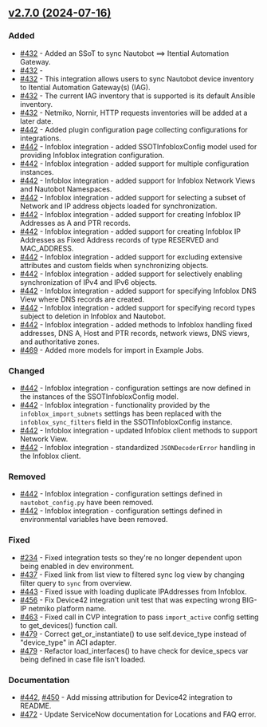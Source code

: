 
## [v2.7.0 (2024-07-16)](https://github.com/nautobot/nautobot-app-ssot/releases/tag/v2.7.0)

### Added

- [#432](https://github.com/nautobot/nautobot-app-ssot/issues/432) - Added an SSoT to sync Nautobot ==> Itential Automation Gateway.
- [#432](https://github.com/nautobot/nautobot-app-ssot/issues/432) - 
- [#432](https://github.com/nautobot/nautobot-app-ssot/issues/432) - This integration allows users to sync Nautobot device inventory to Itential Automation Gateway(s) (IAG).
- [#432](https://github.com/nautobot/nautobot-app-ssot/issues/432) - The current IAG inventory that is supported is its default Ansible inventory.
- [#432](https://github.com/nautobot/nautobot-app-ssot/issues/432) - Netmiko, Nornir, HTTP requests inventories will be added at a later date.
- [#442](https://github.com/nautobot/nautobot-app-ssot/issues/442) - Added plugin configuration page collecting configurations for integrations.
- [#442](https://github.com/nautobot/nautobot-app-ssot/issues/442) - Infoblox integration - added SSOTInfobloxConfig model used for providing Infoblox integration configuration.
- [#442](https://github.com/nautobot/nautobot-app-ssot/issues/442) - Infoblox integration - added support for multiple configuration instances.
- [#442](https://github.com/nautobot/nautobot-app-ssot/issues/442) - Infoblox integration - added support for Infoblox Network Views and Nautobot Namespaces.
- [#442](https://github.com/nautobot/nautobot-app-ssot/issues/442) - Infoblox integration - added support for selecting a subset of Network and IP address objects loaded for synchronization.
- [#442](https://github.com/nautobot/nautobot-app-ssot/issues/442) - Infoblox integration - added support for creating Infoblox IP Addresses as A and PTR records.
- [#442](https://github.com/nautobot/nautobot-app-ssot/issues/442) - Infoblox integration - added support for creating Infoblox IP Addresses as Fixed Address records of type RESERVED and MAC_ADDRESS.
- [#442](https://github.com/nautobot/nautobot-app-ssot/issues/442) - Infoblox integration - added support for excluding extensive attributes and custom fields when synchronizing objects.
- [#442](https://github.com/nautobot/nautobot-app-ssot/issues/442) - Infoblox integration - added support for selectively enabling synchronization of IPv4 and IPv6 objects.
- [#442](https://github.com/nautobot/nautobot-app-ssot/issues/442) - Infoblox integration - added support for specifying Infoblox DNS View where DNS records are created.
- [#442](https://github.com/nautobot/nautobot-app-ssot/issues/442) - Infoblox integration - added support for specifying record types subject to deletion in Infoblox and Nautobot.
- [#442](https://github.com/nautobot/nautobot-app-ssot/issues/442) - Infoblox integration - added methods to Infoblox handling fixed addresses, DNS A, Host and PTR records, network views, DNS views, and authoritative zones.
- [#469](https://github.com/nautobot/nautobot-app-ssot/issues/469) - Added more models for import in Example Jobs.

### Changed

- [#442](https://github.com/nautobot/nautobot-app-ssot/issues/442) - Infoblox integration - configuration settings are now defined in the instances of the SSOTInfobloxConfig model.
- [#442](https://github.com/nautobot/nautobot-app-ssot/issues/442) - Infoblox integration - functionality provided by the `infoblox_import_subnets` settings has been replaced with the `infoblox_sync_filters` field in the SSOTInfobloxConfig instance.
- [#442](https://github.com/nautobot/nautobot-app-ssot/issues/442) - Infoblox integration - updated Infoblox client methods to support Network View.
- [#442](https://github.com/nautobot/nautobot-app-ssot/issues/442) - Infoblox integration - standardized `JSONDecoderError` handling in the Infoblox client.

### Removed

- [#442](https://github.com/nautobot/nautobot-app-ssot/issues/442) - Infoblox integration - configuration settings defined in `nautobot_config.py` have been removed.
- [#442](https://github.com/nautobot/nautobot-app-ssot/issues/442) - Infoblox integration - configuration settings defined in environmental variables have been removed.

### Fixed

- [#234](https://github.com/nautobot/nautobot-app-ssot/issues/234) - Fixed integration tests so they're no longer dependent upon being enabled in dev environment.
- [#437](https://github.com/nautobot/nautobot-app-ssot/issues/437) - Fixed link from list view to filtered sync log view by changing filter query to `sync` from overview.
- [#443](https://github.com/nautobot/nautobot-app-ssot/issues/443) - Fixed issue with loading duplicate IPAddresses from Infoblox.
- [#456](https://github.com/nautobot/nautobot-app-ssot/issues/456) - Fix Device42 integration unit test that was expecting wrong BIG-IP netmiko platform name.
- [#463](https://github.com/nautobot/nautobot-app-ssot/issues/463) - Fixed call in CVP integration to pass `import_active` config setting to get_devices() function call.
- [#479](https://github.com/nautobot/nautobot-app-ssot/issues/479) - Correct get_or_instantiate() to use self.device_type instead of "device_type" in ACI adapter.
- [#479](https://github.com/nautobot/nautobot-app-ssot/issues/479) - Refactor load_interfaces() to have check for device_specs var being defined in case file isn't loaded.

### Documentation

- [#442](https://github.com/nautobot/nautobot-app-ssot/issues/442), [#450](https://github.com/nautobot/nautobot-app-ssot/issues/450) - Add missing attribution for Device42 integration to README.
- [#472](https://github.com/nautobot/nautobot-app-ssot/issues/472) - Update ServiceNow documentation for Locations and FAQ error.
